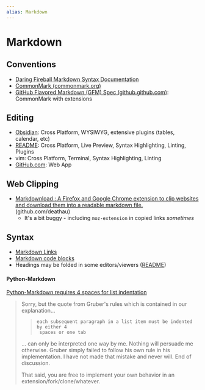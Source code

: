 ```yaml
---
alias: Markdown
---
```

# Markdown


## Conventions

- [Daring Fireball Markdown Syntax Documentation](https://daringfireball.net/projects/markdown/syntax)
- [CommonMark (commonmark.org)](https://commonmark.org/)
- [GitHub Flavored Markdown (GFM) Spec (github.github.com)](https://github.github.com/gfm/): CommonMark with extensions

## Editing

- [Obsidian](../../apps/obsidian/README.md): Cross Platform, WYSIWYG, extensive plugins (tables, calendar, etc)
- [README](../../apps/vscode/README.md): Cross Platform, Live Preview, Syntax Highlighting, Linting, Plugins
- vim: Cross Platform, Terminal, Syntax Highlighting, Linting
- [GitHub.com](https://github.com): Web App

## Web Clipping

- [Markdownload : A Firefox and Google Chrome extension to clip websites and download them into a readable markdown file.](https://github.com/deathau/markdownload) (github.com/deathau)
    - It's a bit buggy - including `moz-extension` in copied links *sometimes*

## Syntax

- [Markdown Links](links.md)
- [Markdown code blocks](markdown%20code%20blocks.md) 
- Headings may be folded in some editors/viewers ([README](../../apps/obsidian/README.md))

#### Python-Markdown

[Python-Markdown requires 4 spaces for list indentation](https://github.com/Python-Markdown/markdown/issues/1204)

> Sorry, but the quote from Gruber's rules which is contained in our
> explanation...
>
> >     each subsequent paragraph in a list item must be indented by either 4
> >      spaces or one tab
>
> ... can only be interpreted one way by me. Nothing will persuade me
> otherwise. Gruber simply failed to follow his own rule in his implementation.
> I have not made that mistake and never will. End of discussion.
>
> That said, you are free to implement your own behavior in an
> extension/fork/clone/whatever.



